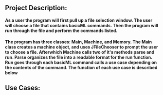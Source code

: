 ## Project Description:

#### As a user the program will first pull up a file selection window. The user will choose a file that contains basicML commands. Then the program will run through the file and perform the commands listed.

#### The program has three classes: Main, Machine, and Memory. The Main class creates a machine object, and uses JFileChooser to prompt the user to choose a file. Afterwhich Machine calls two of it's methods parse and run. Parse organizes the file into a readable format for the run function. Run goes through each basicML command calls a use case depending on the contents of the command. The function of each use case is described below

## Use Cases:
#### 
